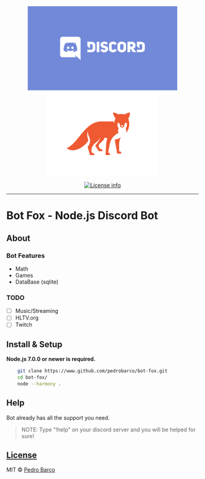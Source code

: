 <div align="center">
<img src="media/discord.png" height="220">
<img src="media/logo.jpg" height="220">
<p>
    <a href="https://opensource.org/licenses/MIT"><img src="https://img.shields.io/github/license/pedrobarco/bot-fox.svg?style=flat-square" alt="License info" /></a>
</p>
</div>

---

# Bot Fox - Node.js Discord Bot

## About

### Bot Features

- Math
- Games
- DataBase (sqlite)

### TODO

- [ ] Music/Streaming
- [ ] HLTV.org
- [ ] Twitch

## Install & Setup

**Node.js 7.0.0 or newer is required.**

```bash
    git clone https://www.github.com/pedrobarco/bot-fox.git
    cd bot-fox/
    node --harmony .
```

## Help

Bot already has all the support you need.

> NOTE: Type "!help" on your discord server and you will be helped for sure!

## [License](https://github.com/pedrobarco/bot-fox/LICENSE)

MIT © [Pedro Barco](https://github.com/pedrobarco)

